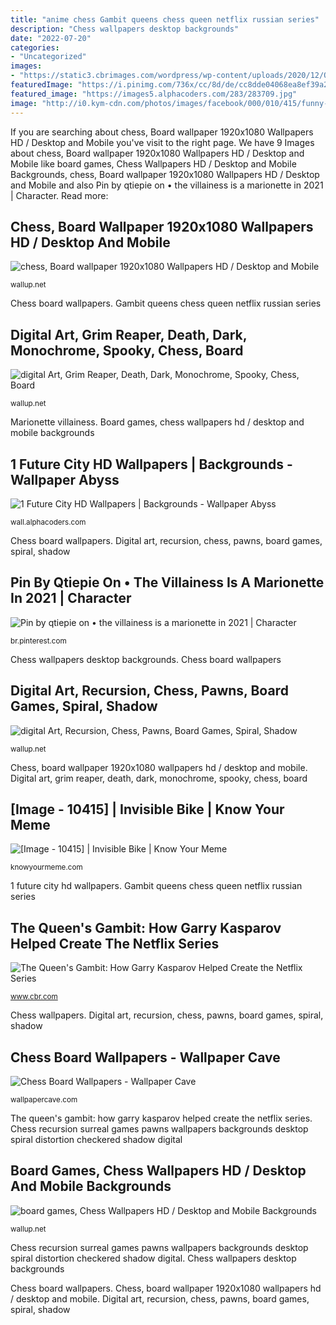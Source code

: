 ```yaml
---
title: "anime chess Gambit queens chess queen netflix russian series"
description: "Chess wallpapers desktop backgrounds"
date: "2022-07-20"
categories:
- "Uncategorized"
images:
- "https://static3.cbrimages.com/wordpress/wp-content/uploads/2020/12/Queens-Gambit-Header.jpg"
featuredImage: "https://i.pinimg.com/736x/cc/8d/de/cc8dde04068ea8ef39a2ca030472c4ee.jpg"
featured_image: "https://images5.alphacoders.com/283/283709.jpg"
image: "http://i0.kym-cdn.com/photos/images/facebook/000/010/415/funny-pictures-cat-plays-invisible-chess.jpg"
---
```


If you are searching about chess, Board wallpaper 1920x1080 Wallpapers HD / Desktop and Mobile you've visit to the right page. We have 9 Images about chess, Board wallpaper 1920x1080 Wallpapers HD / Desktop and Mobile like board games, Chess Wallpapers HD / Desktop and Mobile Backgrounds, chess, Board wallpaper 1920x1080 Wallpapers HD / Desktop and Mobile and also Pin by qtiepie on • the villainess is a marionette in 2021 | Character. Read more:

## Chess, Board Wallpaper 1920x1080 Wallpapers HD / Desktop And Mobile

![chess, Board wallpaper 1920x1080 Wallpapers HD / Desktop and Mobile](https://wallup.net/wp-content/uploads/2019/09/08/1031981-chess-board-wallpaper-1920x1080.jpg "Chess recursion surreal games pawns wallpapers backgrounds desktop spiral distortion checkered shadow digital")

<small>wallup.net</small>

Chess board wallpapers. Gambit queens chess queen netflix russian series

## Digital Art, Grim Reaper, Death, Dark, Monochrome, Spooky, Chess, Board

![digital Art, Grim Reaper, Death, Dark, Monochrome, Spooky, Chess, Board](https://wallup.net/wp-content/uploads/2016/05/26/277421-digital_art-Grim_Reaper-death-dark-monochrome-spooky-chess-board_games-pawns-hoods-portrait_display.jpg "Pin by qtiepie on • the villainess is a marionette in 2021")

<small>wallup.net</small>

Marionette villainess. Board games, chess wallpapers hd / desktop and mobile backgrounds

## 1 Future City HD Wallpapers | Backgrounds - Wallpaper Abyss

![1 Future City HD Wallpapers | Backgrounds - Wallpaper Abyss](https://images5.alphacoders.com/283/283709.jpg "Digital art, recursion, chess, pawns, board games, spiral, shadow")

<small>wall.alphacoders.com</small>

Chess board wallpapers. Digital art, recursion, chess, pawns, board games, spiral, shadow

## Pin By Qtiepie On • The Villainess Is A Marionette In 2021 | Character

![Pin by qtiepie on • the villainess is a marionette in 2021 | Character](https://i.pinimg.com/736x/cc/8d/de/cc8dde04068ea8ef39a2ca030472c4ee.jpg "Chess games wallpapers desktop wallhaven background cc chinese")

<small>br.pinterest.com</small>

Chess wallpapers desktop backgrounds. Chess board wallpapers

## Digital Art, Recursion, Chess, Pawns, Board Games, Spiral, Shadow

![digital Art, Recursion, Chess, Pawns, Board Games, Spiral, Shadow](https://wallup.net/wp-content/uploads/2016/05/26/267616-digital_art-recursion-chess-pawns-board_games-spiral-shadow-surreal-distortion-checkered.jpg "Invisible cat funny meme cats bike lolcats lol animals")

<small>wallup.net</small>

Chess, board wallpaper 1920x1080 wallpapers hd / desktop and mobile. Digital art, grim reaper, death, dark, monochrome, spooky, chess, board

## [Image - 10415] | Invisible Bike | Know Your Meme

![[Image - 10415] | Invisible Bike | Know Your Meme](http://i0.kym-cdn.com/photos/images/facebook/000/010/415/funny-pictures-cat-plays-invisible-chess.jpg "Digital art, recursion, chess, pawns, board games, spiral, shadow")

<small>knowyourmeme.com</small>

1 future city hd wallpapers. Gambit queens chess queen netflix russian series

## The Queen&#039;s Gambit: How Garry Kasparov Helped Create The Netflix Series

![The Queen&#039;s Gambit: How Garry Kasparov Helped Create the Netflix Series](https://static3.cbrimages.com/wordpress/wp-content/uploads/2020/12/Queens-Gambit-Header.jpg "Invisible cat funny meme cats bike lolcats lol animals")

<small>www.cbr.com</small>

Chess wallpapers. Digital art, recursion, chess, pawns, board games, spiral, shadow

## Chess Board Wallpapers - Wallpaper Cave

![Chess Board Wallpapers - Wallpaper Cave](https://wallpapercave.com/wp/d2FedSz.jpg "Reaper grim hoods spooky pawns mietitore ajedrez monocromo scacchi morte monster pedine visualizzazione cappe spaventoso buio verticale giochi wallup espeluznante")

<small>wallpapercave.com</small>

The queen&#039;s gambit: how garry kasparov helped create the netflix series. Chess recursion surreal games pawns wallpapers backgrounds desktop spiral distortion checkered shadow digital

## Board Games, Chess Wallpapers HD / Desktop And Mobile Backgrounds

![board games, Chess Wallpapers HD / Desktop and Mobile Backgrounds](https://wallup.net/wp-content/uploads/2018/03/23/566245-board_games-chess.jpg "Chess, board wallpaper 1920x1080 wallpapers hd / desktop and mobile")

<small>wallup.net</small>

Chess recursion surreal games pawns wallpapers backgrounds desktop spiral distortion checkered shadow digital. Chess wallpapers desktop backgrounds

Chess board wallpapers. Chess, board wallpaper 1920x1080 wallpapers hd / desktop and mobile. Digital art, recursion, chess, pawns, board games, spiral, shadow
